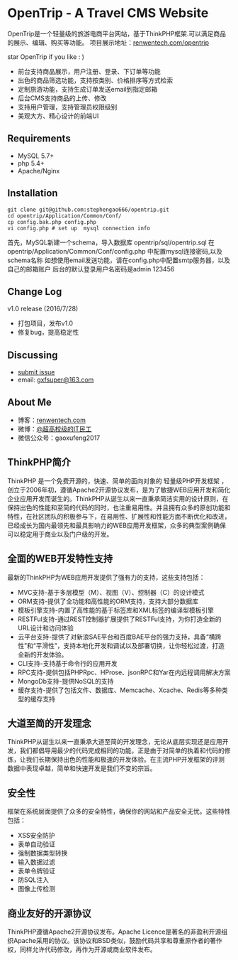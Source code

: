 ﻿OpenTrip - A Travel CMS Website
===============================
OpenTrip是一个轻量级的旅游电商平台网站，基于ThinkPHP框架.可以满足商品的展示、编辑、购买等功能。
项目展示地址：[renwentech.com/opentrip](http:/renwentech.com/opentrip)


star OpenTrip if you like : )
*  前台支持商品展示，用户注册、登录、下订单等功能
*  出色的商品筛选功能，支持按类别、价格排序等方式检索
*  定制旅游功能，支持生成订单发送email到指定邮箱
*  后台CMS支持商品的上传、修改
*  支持用户管理，支持管理员权限级别
*  美观大方、精心设计的前端UI



Requirements
------------
* MySQL 5.7+
* php 5.4+
* Apache/Nginx

Installation
------------
```
git clone git@github.com:stephengao666/opentrip.git
cd opentrip/Application/Common/Conf/
cp config.bak.php config.php
vi config.php # set up  mysql connection info
```
首先，MySQL新建一个schema，导入数据库 opentrip/sql/opentrip.sql
在opentrip/Application/Common/Conf/config.php 中配置mysql连接密码,以及schema名称
如想使用email发送功能，请在config.php中配置smtp服务器，以及自己的邮箱账户
后台的默认登录用户名密码是admin 123456

Change Log
------------
v1.0 release (2016/7/28)
* 打包项目，发布v1.0
* 修复bug，提高稳定性

Discussing
----------
- [submit issue](https://github.com/stephengao666/opentrip/issues/new)
- email: gxfsuper@163.com

About Me
------------
* 博客：[renwentech.com](http:/renwentech.com)
* 微博：[@超高校级的IT民工](http://www.weibo.com/xufenggao)
* 微信公众号：gaoxufeng2017


## ThinkPHP简介

ThinkPHP 是一个免费开源的，快速、简单的面向对象的 轻量级PHP开发框架 ，创立于2006年初，遵循Apache2开源协议发布，是为了敏捷WEB应用开发和简化企业应用开发而诞生的。ThinkPHP从诞生以来一直秉承简洁实用的设计原则，在保持出色的性能和至简的代码的同时，也注重易用性。并且拥有众多的原创功能和特性，在社区团队的积极参与下，在易用性、扩展性和性能方面不断优化和改进，已经成长为国内最领先和最具影响力的WEB应用开发框架，众多的典型案例确保可以稳定用于商业以及门户级的开发。

## 全面的WEB开发特性支持

最新的ThinkPHP为WEB应用开发提供了强有力的支持，这些支持包括：

*  MVC支持-基于多层模型（M）、视图（V）、控制器（C）的设计模式
*  ORM支持-提供了全功能和高性能的ORM支持，支持大部分数据库
*  模板引擎支持-内置了高性能的基于标签库和XML标签的编译型模板引擎
*  RESTFul支持-通过REST控制器扩展提供了RESTFul支持，为你打造全新的URL设计和访问体验
*  云平台支持-提供了对新浪SAE平台和百度BAE平台的强力支持，具备“横跨性”和“平滑性”，支持本地化开发和调试以及部署切换，让你轻松过渡，打造全新的开发体验。
*  CLI支持-支持基于命令行的应用开发
*  RPC支持-提供包括PHPRpc、HProse、jsonRPC和Yar在内远程调用解决方案
*  MongoDb支持-提供NoSQL的支持
*  缓存支持-提供了包括文件、数据库、Memcache、Xcache、Redis等多种类型的缓存支持

## 大道至简的开发理念

ThinkPHP从诞生以来一直秉承大道至简的开发理念，无论从底层实现还是应用开发，我们都倡导用最少的代码完成相同的功能，正是由于对简单的执着和代码的修炼，让我们长期保持出色的性能和极速的开发体验。在主流PHP开发框架的评测数据中表现卓越，简单和快速开发是我们不变的宗旨。

## 安全性

框架在系统层面提供了众多的安全特性，确保你的网站和产品安全无忧。这些特性包括：

*  XSS安全防护
*  表单自动验证
*  强制数据类型转换
*  输入数据过滤
*  表单令牌验证
*  防SQL注入
*  图像上传检测

## 商业友好的开源协议

ThinkPHP遵循Apache2开源协议发布。Apache Licence是著名的非盈利开源组织Apache采用的协议。该协议和BSD类似，鼓励代码共享和尊重原作者的著作权，同样允许代码修改，再作为开源或商业软件发布。